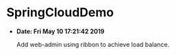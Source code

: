 # SpringCloudDemo

- **Date:   Fri May 10 17:21:42 2019**
  
  Add web-admin using ribbon to achieve load balance.

